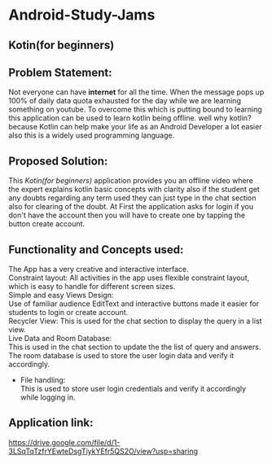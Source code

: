 # Android-Study-Jams
## Kotin(for beginners) <br/>
## Problem Statement: <br/>
Not everyone can have **internet** for all the time. When the message pops up 100% of daily data quota exhausted for the day while we are learning something on youtube. To overcome this which is putting bound to learning this application can be used to learn kotlin being offline. well why kotlin? because Kotlin can help make your life as an Android Developer a lot easier also this is a widely used programming language. <br/>
## Proposed Solution: <br/>
This *Kotin(for beginners)* application provides you an offline video where the expert explains kotlin basic concepts with clarity also if the student get any doubts regarding any term used they can just type in the chat section also for clearing of the doubt. At First the application asks for login if you don't have the account then you will have to create one by tapping the button create account. <br/>
## Functionality and Concepts used: <br/>
The App has a very creative and interactive interface.<br/>
Constraint layout: All activities in the app uses flexible constraint layout, which is easy to handle for different screen sizes. <br/>
Simple and easy Views Design: <br/>
Use of familiar audience EditText and interactive buttons made it easier for students to login or create account. <br/>
Recycler View: This is used for the chat section to display the query in a list view. <br/>
Live Data and Room Database: <br/>
This is used in the chat section to update the the list of query and answers. The room database is used to store the user login data and verify it accordingly. <br/>
- File handling: <br/>
This is used to store user login credentials and verify it accordingly while logging in. <br/>
## Application link:<br/>
https://drive.google.com/file/d/1-3LSqTqTzfrYEwteDsgTiykYEfr5QS2O/view?usp=sharing<br/>
